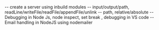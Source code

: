 -- create a server using inbuild modules
-- input/output/path, readLine/writeFile/readFile/appendFile/unlink
-- path, relative/absolute
-- Debugging in Node Js, node inspect, set break , debugging in VS code
-- Email handling in NodeJS using nodemailer
